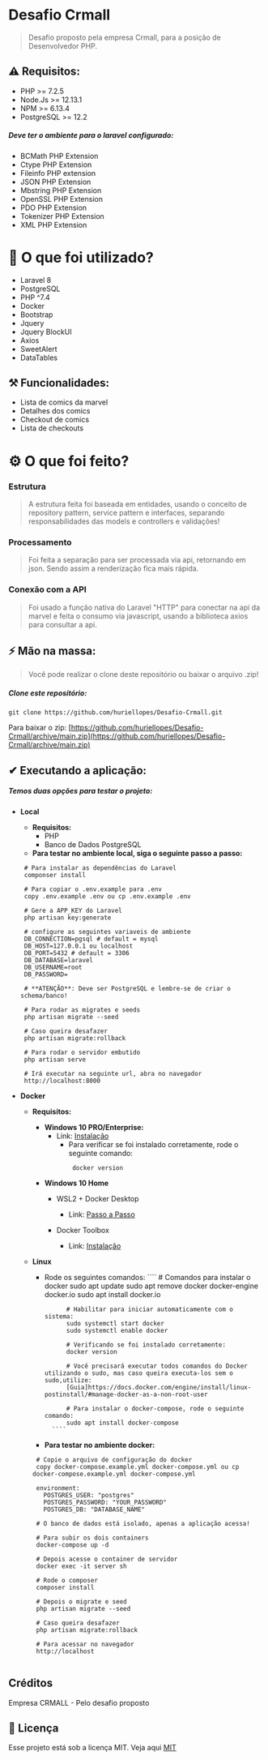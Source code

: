 # Desafio Crmall

> Desafio proposto pela empresa Crmall, para a posição de Desenvolvedor PHP.

## ⚠ Requisitos:

- PHP >= 7.2.5
- Node.Js >= 12.13.1
- NPM >= 6.13.4
- PostgreSQL >= 12.2

##### Deve ter o ambiente para o laravel configurado:

- BCMath PHP Extension
- Ctype PHP Extension
- Fileinfo PHP extension
- JSON PHP Extension
- Mbstring PHP Extension
- OpenSSL PHP Extension
- PDO PHP Extension
- Tokenizer PHP Extension
- XML PHP Extension


# 📝️ O que foi utilizado?

- Laravel 8
- PostgreSQL
- PHP ^7.4
- Docker
- Bootstrap
- Jquery
- Jquery BlockUI
- Axios
- SweetAlert
- DataTables

## ⚒ Funcionalidades:

- Lista de comics da marvel
- Detalhes dos comics
- Checkout de comics
- Lista de checkouts

# ⚙ O que foi feito?

### Estrutura

> A estrutura feita foi baseada em entidades, usando o conceito de repository pattern, service pattern e interfaces, separando responsabilidades das models e controllers e validações!

### Processamento

> Foi feita a separação para ser processada via api, retornando em json. Sendo assim a renderização fica mais rápida.

### Conexão com a API

> Foi usado a função nativa do Laravel "HTTP" para conectar na api da marvel e feita o consumo via javascript, usando a biblioteca axios para consultar a api.

## ⚡ Mão na massa:

> Você pode realizar o clone deste repositório ou baixar o arquivo .zip!

##### Clone este repositório:

````
git clone https://github.com/huriellopes/Desafio-Crmall.git
````

Para baixar o zip: [https://github.com/huriellopes/Desafio-Crmall/archive/main.zip](https://github.com/huriellopes/Desafio-Crmall/archive/main.zip)

## ✔ Executando a aplicação:

##### Temos duas opções para testar o projeto:
- **Local**
    - **Requisitos:**
        - PHP
        - Banco de Dados PostgreSQL
    - **Para testar no ambiente local, siga o seguinte passo a passo:**
    
     ````
      # Para instalar as dependências do Laravel
      componser install
      
      # Para copiar o .env.example para .env
      copy .env.example .env ou cp .env.example .env
      
      # Gere a APP_KEY do Laravel
      php artisan key:generate
      
      # configure as seguintes variaveis de ambiente
      DB_CONNECTION=pgsql # default = mysql
      DB_HOST=127.0.0.1 ou localhost
      DB_PORT=5432 # default = 3306
      DB_DATABASE=laravel
      DB_USERNAME=root
      DB_PASSWORD=
      
      # **ATENÇÃO**: Deve ser PostgreSQL e lembre-se de criar o schema/banco!
      
      # Para rodar as migrates e seeds
      php artisan migrate --seed
      
      # Caso queira desafazer
      php artisan migrate:rollback
      
      # Para rodar o servidor embutido
      php artisan serve
      
      # Irá executar na seguinte url, abra no navegador
      http://localhost:8000
    ````
 
- **Docker**
    - **Requisitos:**
        - **Windows 10 PRO/Enterprise:**
            - Link: [Instalação](https://hub.docker.com/editions/community/docker-ce-desktop-windows)
                - Para verificar se foi instalado corretamente, rode o seguinte comando:
                  ````
                   docker version
                  ````
        - **Windows 10 Home**
            - WSL2 + Docker Desktop
                - Link: [Passo a Passo](https://www.notion.so/Docker-Desktop-WSL-2-fc6af93d3cac4de9a4a185f78c4a9566)

            - Docker Toolbox
                - Link: [Instalação](https://www.notion.so/Docker-Toolbox-legacy-7234f5f412444cabb70d0270b1ecc01a)

    - **Linux**
      - Rode os seguintes comandos:
              ````
                  # Comandos para instalar o docker
                  sudo apt update
                  sudo apt remove docker docker-engine docker.io
                  sudo apt install docker.io
              
                  # Habilitar para iniciar automaticamente com o sistema:
                  sudo systemctl start docker
                  sudo systemctl enable docker
              
                  # Verificando se foi instalado corretamente:
                  docker version
              
                  # Você precisará executar todos comandos do Docker utilizando o sudo, mas caso queira executa-los sem o sudo,utilize:
                  [Guia]https://docs.docker.com/engine/install/linux-postinstall/#manage-docker-as-a-non-root-user
              
                  # Para instalar o docker-compose, rode o seguinte comando:
                  sudo apt install docker-compose
              ````

      - **Para testar no ambiente docker:**

      ````
       # Copie o arquivo de configuração do docker 
       copy docker-compose.example.yml docker-compose.yml ou cp docker-compose.example.yml docker-compose.yml
  
       environment:
         POSTGRES_USER: "postgres"
         POSTGRES_PASSWORD: "YOUR_PASSWORD"
         POSTGRES_DB: "DATABASE_NAME"

       # O banco de dados está isolado, apenas a aplicação acessa!
  
       # Para subir os dois containers
       docker-compose up -d
    
       # Depois acesse o container de servidor
       docker exec -it server sh
    
       # Rode o composer
       composer install
    
       # Depois o migrate e seed
       php artisan migrate --seed
    
       # Caso queira desafazer
       php artisan migrate:rollback
    
       # Para acessar no navegador
       http://localhost
    ````
  
## Créditos

Empresa CRMALL - Pelo desafio proposto

## 📝 Licença

Esse projeto está sob a licença MIT. Veja aqui [MIT](LICENSE)

